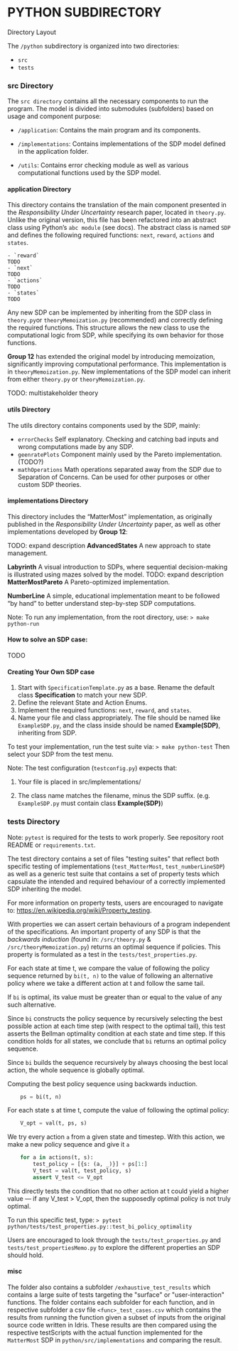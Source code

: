# PYTHON SUBDIRECTORY
Directory Layout

The `/python` subdirectory is organized into two directories:

- `src`
- `tests`

### src Directory

The `src directory` contains all the necessary components to run the program. The model is divided into submodules (subfolders) based on usage and component purpose:

- `/application`: Contains the main program and its components.

- `/implementations`: Contains implementations of the SDP model defined in the application folder.
- `/utils`: Contains error checking module as well as various computational functions used by the SDP model.

#### application Directory

This directory contains the translation of the main component presented in the *Responsibility Under Uncertainty* research paper, located in `theory.py`. Unlike the original version, this file has been refactored into an abstract class using Python’s `abc module` (see docs). The abstract class is named `SDP` and defines the following required functions: `next`, `reward`, `actions` and `states`.

    - `reward` 
    TODO
    - `next`
    TODO
    - `actions`
    TODO
    - `states`
    TODO

Any new SDP can be implemented by inheriting from the SDP class in `theory.py`or `theoryMemoization.py` (recommended) and correctly defining the required functions. This structure allows the new class to use the computational logic from SDP, while specifying its own behavior for those functions.

**Group 12** has extended the original model by introducing memoization, significantly improving computational performance. This implementation is in `theoryMemoization.py`. New implementations of the SDP model can inherit from either `theory.py` or `theoryMemoization.py`.


TODO: multistakeholder theory


#### utils Directory
The utils directory contains components used by the SDP, mainly:
- `errorChecks`
Self explanatory. Checking and catching bad inputs and wrong computations made by any SDP.
- `geenratePlots`
Component mainly used by the Pareto implementation.  (TODO?)
- `mathOperations`
Math operations separated away from the SDP due to Separation of Concerns. Can be used for other purposes or other custom SDP theories.


#### implementations Directory

This directory includes the “MatterMost” implementation, as originally published in the *Responsibility Under Uncertainty* paper, as well as other implementations developed by **Group 12**:

TODO: expand description
**AdvancedStates**
A new approach to state management. 

**Labyrinth**
A visual introduction to SDPs, where sequential decision-making is illustrated using mazes solved by the model.
 TODO: expand description
**MatterMostPareto**
A Pareto-optimized implementation.

**NumberLine**
A simple, educational implementation meant to be followed “by hand” to better understand step-by-step SDP computations.

Note: To run any implementation, from the root directory, use:
    `> make python-run`

#### How to solve an SDP case:

TODO



#### Creating Your Own SDP case

1. Start with `SpecificationTemplate.py` as a base. Rename the default class **Specification** to match your new SDP.
2. Define the relevant State and Action Enums.
3. Implement the required functions: `next`, `reward`, and `states`.
4. Name your file and class appropriately. The file should be named like `ExampleSDP.py`, and the class inside should be named **Example(SDP)**, inheriting from SDP.

To test your implementation, run the test suite via:
`> make python-test`
Then select your SDP from the test menu.

Note: The test configuration (`testconfig.py`) expects that:

1. Your file is placed in src/implementations/

2. The class name matches the filename, minus the SDP suffix. (e.g. `ExampleSDP.py` must contain class **Example(SDP)**)

### tests Directory
Note: `pytest` is required for the tests to work properly. See repository root README or `requirements.txt`.

The test directory contains a set of files "testing suites" that reflect both specific testing of implementations (`test_MatterMost`, `test_numberLineSDP`) as well as a generic test suite that contains a set of property tests which capsulate the intended and required behaviour of a correctly implemented SDP inheriting the model.

For more information on property tests, users are encouraged to navigate to: https://en.wikipedia.org/wiki/Property_testing.

With properties we can assert certain behaviours of a program independent of the specifications. An important property of any SDP is that the *backwards induction* (found in: `/src/theory.py` & `/src/theoryMemoization.py`) returns an optimal sequence if policies. This property is formulated as a test in the `tests/test_properties.py`. 

For each state at time t, we compare the value of following the policy sequence returned by `bi(t, n)` to the value of following an alternative policy where we take a different action at t and follow the same tail. 

If `bi` is optimal, its value must be greater than or equal to the value of any such alternative.

Since `bi` constructs the policy sequence by recursively selecting the best possible action at each time step (with respect to the optimal tail), this test asserts the Bellman optimality condition at each state and time step. If this condition holds for all states, we conclude that `bi` returns an optimal policy sequence.

Since `bi` builds the sequence recursively by always choosing the best local action, the whole sequence is globally optimal.

Computing the best policy sequence using backwards induction.
```python
    ps = bi(t, n)
```
For each state s at time t, compute the value of following the optimal policy:
```python
    V_opt = val(t, ps, s)
```
We try every action `a` from a given state and timestep. With this action, we make a new policy sequence and give it `a`

```python
    for a in actions(t, s):
        test_policy = [{s: (a, _)}] + ps[1:]
        V_test = val(t, test_policy, s)
        assert V_test <= V_opt
```

This directly tests the condition that no other action at t could yield a higher value — if any V_test > V_opt, then the supposedly optimal policy is not truly optimal.

To run this specific test, type:
 `> pytest python/tests/test_properties.py::test_bi_policy_optimality`

Users are encouraged to look through the `tests/test_properties.py` and `tests/test_propertiesMemo.py` to explore the different properties an SDP should hold.


#### misc

The folder also contains a subfolder `/exhaustive_test_results` which contains a large suite of tests targeting the "surface" or "user-interaction" functions. The folder contains each subfolder for each function, and in respective subfolder a csv file `<func>_test_cases.csv` which contains the results from running the function given a subset of inputs from the original source code written in Idris. These results are then compared using the respective testScripts with the actual function implemented for the `MatterMost` SDP in `python/src/implementations` and comparing the result.